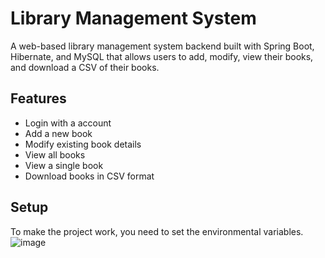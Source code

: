 # Library Management System

A web-based library management system backend built with Spring Boot, Hibernate, and MySQL that allows users to add, modify, view their books, and download a CSV of their books.

## Features

- Login with a account
- Add a new book
- Modify existing book details
- View all books
- View a single book
- Download books in CSV format

## Setup

To make the project work, you need to set the environmental variables.
![image](https://github.com/Nidala96/libreria/assets/121960989/5da9e7bb-64a4-440d-87aa-22f7e4693050)
